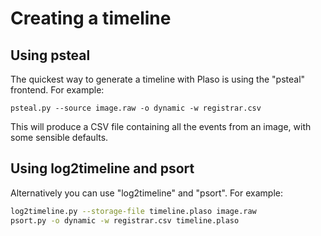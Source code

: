 # Creating a timeline

## Using psteal

The quickest way to generate a timeline with Plaso is using the "psteal"
frontend. For example:

```
psteal.py --source image.raw -o dynamic -w registrar.csv
```

This will produce a CSV file containing all the events from an image, with some
sensible defaults.

## Using log2timeline and psort

Alternatively you can use "log2timeline" and "psort". For example:

```bash
log2timeline.py --storage-file timeline.plaso image.raw
psort.py -o dynamic -w registrar.csv timeline.plaso
```
